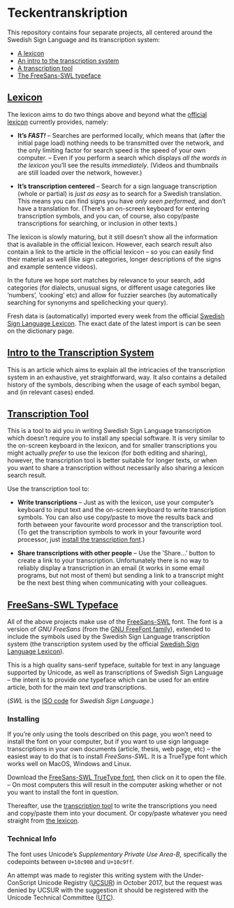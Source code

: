 # Teckentranskription

This repository contains four separate projects, all centered around the
Swedish Sign Language and its transcription system:

  * [A lexicon](#lexicon)
  * [An intro to the transcription system](#intro-to-the-transcription-system)
  * [A transcription tool](#transcription-tool)
  * [The FreeSans-SWL typeface](#freesans-swl-typeface)


## [Lexicon]

The lexicon aims to do two things above and beyond what the [official
lexicon][teckenlexikon] currently provides, namely:

  * **It’s *FAST!*** – Searches are performed locally, which means that (after
    the initial page load) nothing needs to be transmitted over the network,
    and the only limiting factor for search speed is the speed of your own
    computer. – Even if you perform a search which displays *all the words in
    the lexicon* you’ll see the results *immediately*. (Videos and thumbnails
    are still loaded over the network, however.)

  * **It’s transcription centered** – Search for a sign language transcription
    (whole or partial) is *just as easy* as to search for a Swedish
    translation. This means you can find signs you have *only seen performed,*
    and don’t have a translation for. (There’s an on-screen keyboard for
    entering transcription symbols, and you can, of course, also copy/paste
    transcriptions for searching, or inclusion in other texts.)

The lexicon is slowly maturing, but it still doesn’t show all the information
that is available in the official lexicon. However, each search result also
contain a link to the article in the official lexicon – so you can easily find
their material as well (like sign categories, longer descriptions of the signs
and example sentence videos).

In the future we hope sort matches by relevance to your search, add categories
(for dialects, unusual signs, or different usage categories like ’numbers’,
’cooking’ etc) and allow for fuzzier searches (by automatically searching for
synonyms and spellchecking your query).

Fresh data is (automatically) imported every week from the official [Swedish
Sign Language Lexicon][teckenlexikon]. The exact date of the latest import is
can be seen on the dictionary page.


## [Intro to the Transcription System][intro]

This is an article which aims to explain all the intricacies of the
transcription system in an exhaustive, yet straightforward, way. It also
contains a detailed history of the symbols, describing when the usage of each
symbol began, and (in relevant cases) ended.


## [Transcription Tool]

This is a tool to aid you in writing Swedish Sign Language transcription which
doesn’t require you to install any special software. It is very similar to the
on-screen keyboard in the lexicon, and for smaller transcriptions you might
actually *prefer* to use the lexicon (for both editing and sharing), however,
the transcription tool is better suitable for longer texts, or when you want to
share a transcription without necessarily also sharing a lexicon search result.

Use the transcription tool to:

  * **Write transcriptions** – Just as with the lexicon, use your computer’s
    keyboard to input text and the on-screen keyboard to write transcription
    symbols. You can also use copy/paste to move the results back and forth
    between your favourite word processor and the transcription tool. (To get
    the transcription symbols to work in your favourite word processor, just
    [install the transcription font](#installing).)

  * **Share transcriptions with other people** – Use the ’Share…’ button to
    create a link to your transcription. Unfortunately there is no way to
    reliably display a transcription in an email (it works in some email
    programs, but not most of them) but sending a link to a transcript might be
    the next best thing when communicating with your colleagues.


## [FreeSans-SWL Typeface][freesans-swl]

All of the above projects make use of the [FreeSans-SWL] font. The font is a
version of *GNU FreeSans* (from the [GNU FreeFont family][freefont]), extended
to include the symbols used by the Swedish Sign Language transcription system
(the transcription system used by the official [Swedish Sign Language
Lexicon][teckenlexikon]).

This is a high quality sans-serif typeface, suitable for text in any language
supported by Unicode, as well as transcriptions of Swedish Sign Language – the
intent is to provide *one* typeface which can be used for an entire article,
both for the main text *and* transcriptions.

(*SWL* is the [ISO code][iso] for *Swedish Sign Language*.)

### Installing

If you’re only using the tools described on this page, you won’t need to
install the font on your computer, but if you want to use sign language
transcriptions in your own documents (article, thesis, web page, etc) – the
easiest way to do that is to install *FreeSans-SWL.* It is a TrueType font
which works well on MacOS, Windows and Linux.

Download the [FreeSans-SWL TrueType font][truetype], then click on it to open
the file. – On most computers this will result in the computer asking whether
or not you want to install the font in question.

Thereafter, use the [transcription tool](#transcription-tool) to write the
transcriptions you need and copy/paste them into your document. Or copy/paste
whatever you need straight from [the lexicon](#lexicon).


### Technical Info

The font uses Unicode’s *Supplementary Private Use Area-B,* specifically the
codepoints between `U+10c900` and `U+10c9ff`.

An attempt was made to register this writing system with the Under-ConScript
Unicode Registry ([UCSUR]) in October 2017, but the request was denied by UCSUR
with the suggestion it should be registered with the Unicode Technical
Committee ([UTC]).

[lexicon]: https://zrajm.github.io/teckentranskription/lexicon.html
[transcription tool]: https://zrajm.github.io/teckentranskription/
[intro]: https://zrajm.github.io/teckentranskription/intro.html
[freesans-swl]: https://zrajm.github.io/teckentranskription/freesans-swl.html "Technical description of FreeSans-SWL (in Swedish)"
[freefont]: https://www.gnu.org/software/freefont/ "GNU Freefont Page"
[teckenlexikon]: http://teckensprakslexikon.su.se/ "Svenskt teckenspråkslexikon (in Swedish)"
[iso]: https://en.wikipedia.org/wiki/ISO_639:s "Wikipedia article describing the ISO 639 standard"
[truetype]: https://zrajm.github.io/teckentranskription/freesans-swl.ttf "FreeSans TrueType font"
[UCSUR]: https://en.wikipedia.org/wiki/Under-ConScript_Unicode_Registry "Wikipedia article with description of UCSUR"
[UTC]: https://en.wikipedia.org/wiki/Unicode_Technical_Committee "Wikipedia article with description of UTC"

<!--[eof]-->
